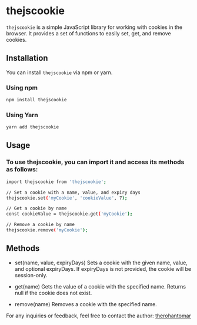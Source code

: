 # thejscookie

`thejscookie` is a simple JavaScript library for working with cookies in the browser. It provides a set of functions to easily set, get, and remove cookies.

## Installation

You can install `thejscookie` via npm or yarn.

### Using npm

```bash
npm install thejscookie
```
 ### Using Yarn

 ```bash
yarn add thejscookie
```

## Usage
### To use thejscookie, you can import it and access its methods as follows:

```bash
import thejscookie from 'thejscookie';

// Set a cookie with a name, value, and expiry days
thejscookie.set('myCookie', 'cookieValue', 7);

// Get a cookie by name
const cookieValue = thejscookie.get('myCookie');

// Remove a cookie by name
thejscookie.remove('myCookie');
```

## Methods
- set(name, value, expiryDays)
   Sets a cookie with the given name, value, and optional expiryDays. If expiryDays is not provided, the cookie will be session-only.

- get(name)
Gets the value of a cookie with the specified name. Returns null if the cookie does not exist.

- remove(name)
Removes a cookie with the specified name.


For any inquiries or feedback, feel free to contact the author: [therohantomar](mailto:therohantomar@gmail.com)